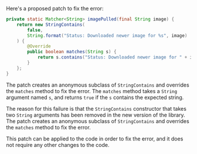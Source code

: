 Here's a proposed patch to fix the error:
```java
private static Matcher<String> imagePulled(final String image) {
    return new StringContains(
        false,
        String.format("Status: Downloaded newer image for %s", image)
    ) {
        @Override
        public boolean matches(String s) {
            return s.contains("Status: Downloaded newer image for " + image);
        }
    };
}
```
The patch creates an anonymous subclass of `StringContains` and overrides the `matches` method to fix the error. The `matches` method takes a `String` argument named `s`, and returns `true` if the `s` contains the expected string.

The reason for this failure is that the `StringContains` constructor that takes two `String` arguments has been removed in the new version of the library. The patch creates an anonymous subclass of `StringContains` and overrides the `matches` method to fix the error.

This patch can be applied to the code in order to fix the error, and it does not require any other changes to the code.
